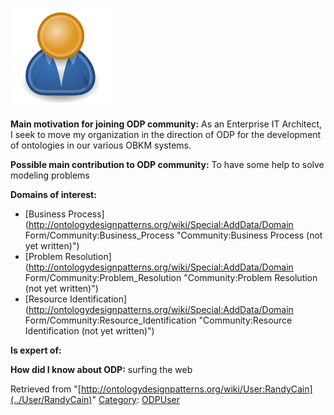 [![Image:ODPUser.png](../images/a/a6/ODPUser.png)](../Image/ODPUser.png "Image:ODPUser.png")




  





__Main motivation for joining ODP community:__ As an Enterprise IT Architect, I seek to move my organization in the direction of ODP for the development of ontologies in our various OBKM systems.


__Possible main contribution to ODP community:__ To have some help to solve modeling problems


__Domains of interest:__



* [Business Process](http://ontologydesignpatterns.org/wiki/Special:AddData/Domain Form/Community:Business_Process "Community:Business Process (not yet written)")
* [Problem Resolution](http://ontologydesignpatterns.org/wiki/Special:AddData/Domain Form/Community:Problem_Resolution "Community:Problem Resolution (not yet written)")
* [Resource Identification](http://ontologydesignpatterns.org/wiki/Special:AddData/Domain Form/Community:Resource_Identification "Community:Resource Identification (not yet written)")


__Is expert of:__


  

__How did I know about ODP:__ surfing the web






Retrieved from "[http://ontologydesignpatterns.org/wiki/User:RandyCain](../User/RandyCain)"
 [Category](http://ontologydesignpatterns.org/wiki/Special:Categories "Special:Categories"): [ODPUser](../Category/ODPUser "Category:ODPUser")